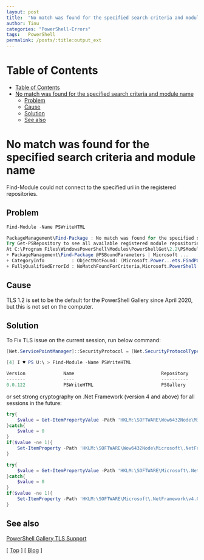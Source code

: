 ```yaml
---
layout: post
title:  "No match was found for the specified search criteria and module name"
author: Tinu
categories: "PowerShell-Errors"
tags:   PowerShell
permalink: /posts/:title:output_ext
---
```


# Table of Contents

- [Table of Contents](#table-of-contents)
- [No match was found for the specified search criteria and module name](#no-match-was-found-for-the-specified-search-criteria-and-module-name)
  - [Problem](#problem)
  - [Cause](#cause)
  - [Solution](#solution)
  - [See also](#see-also)

# No match was found for the specified search criteria and module name

Find-Module could not connect to the specified uri in the registered repositories.

## Problem

````powershell
Find-Module -Name PSWriteHTML

PackageManagement\Find-Package : No match was found for the specified search criteria and module name 'PSWriteHTML'.
Try Get-PSRepository to see all available registered module repositories.
At C:\Program Files\WindowsPowerShell\Modules\PowerShellGet\2.2\PSModule.psm1:8871 char:9
+ PackageManagement\Find-Package @PSBoundParameters | Microsoft ...
+ CategoryInfo          : ObjectNotFound: (Microsoft.Power...ets.FindPackage:FindPackage) [Find-Package], Exception
+ FullyQualifiedErrorId : NoMatchFoundForCriteria,Microsoft.PowerShell.PackageManagement.Cmdlets.FindPackage
````

## Cause

TLS 1.2 is set to be the default for the PowerShell Gallery since April 2020, but this is not set on the computer.

## Solution

To Fix TLS issue on the current session, run below command:

````powershell
[Net.ServicePointManager]::SecurityProtocol = [Net.SecurityProtocolType]::Tls12
````

````powershell
[4] I ♥ PS U:\ > Find-Module -Name PSWriteHTML

Version              Name                                Repository           Description
-------              ----                                ----------           -----------
0.0.122              PSWriteHTML                         PSGallery            Module that allows creating HTML content/reports ...
````

or set strong cryptography on .Net Framework (version 4 and above) for all sessions in the future:

````powershell
try{
    $value = Get-ItemPropertyValue -Path 'HKLM:\SOFTWARE\Wow6432Node\Microsoft\.NetFramework\v4.0.30319' -Name 'SchUseStrongCrypto'
}catch{
    $value = 0
}
if($value -ne 1){
    Set-ItemProperty -Path 'HKLM:\SOFTWARE\Wow6432Node\Microsoft\.NetFramework\v4.0.30319' -Name 'SchUseStrongCrypto' -Value '1' -Type DWord
}

try{
    $value = Get-ItemPropertyValue -Path 'HKLM:\SOFTWARE\Microsoft\.NetFramework\v4.0.30319' -ErrorAction SilentlyContinue
}catch{
    $value = 0
}
if($value -ne 1){
    Set-ItemProperty -Path 'HKLM:\SOFTWARE\Microsoft\.NetFramework\v4.0.30319' -Name 'SchUseStrongCrypto' -Value '1' -Type DWord
}
````

## See also

[PowerShell Gallery TLS Support](https://devblogs.microsoft.com/powershell/powershell-gallery-tls-support/)

[ [Top](#table-of-contents) ] [ [Blog](../categories.html) ]